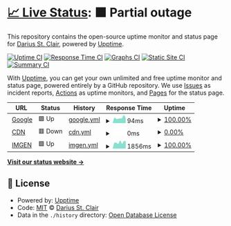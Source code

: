 # [📈 Live Status](https://status.darius.lol): <!--live status--> **🟧 Partial outage**

This repository contains the open-source uptime monitor and status page for [Darius St. Clair](https://status.darius.lol), powered by [Upptime](https://github.com/upptime/upptime).

[![Uptime CI](https://github.com/koj-co/upptime/workflows/Uptime%20CI/badge.svg)](https://github.com/koj-co/upptime/actions?query=workflow%3A%22Uptime+CI%22)
[![Response Time CI](https://github.com/koj-co/upptime/workflows/Response%20Time%20CI/badge.svg)](https://github.com/koj-co/upptime/actions?query=workflow%3A%22Response+Time+CI%22)
[![Graphs CI](https://github.com/koj-co/upptime/workflows/Graphs%20CI/badge.svg)](https://github.com/koj-co/upptime/actions?query=workflow%3A%22Graphs+CI%22)
[![Static Site CI](https://github.com/koj-co/upptime/workflows/Static%20Site%20CI/badge.svg)](https://github.com/koj-co/upptime/actions?query=workflow%3A%22Static+Site+CI%22)
[![Summary CI](https://github.com/koj-co/upptime/workflows/Summary%20CI/badge.svg)](https://github.com/koj-co/upptime/actions?query=workflow%3A%22Summary+CI%22)

With [Upptime](https://upptime.js.org), you can get your own unlimited and free uptime monitor and status page, powered entirely by a GitHub repository. We use [Issues](https://github.com/DariusStClair/Uptime/issues) as incident reports, [Actions](https://github.com/DariusStClair/Uptime/actions) as uptime monitors, and [Pages](https://status.darius.lol) for the status page.

<!--start: status pages-->
<!-- This summary is generated by Upptime (https://github.com/upptime/upptime) -->
<!-- Do not edit this manually, your changes will be overwritten -->
<!-- prettier-ignore -->
| URL | Status | History | Response Time | Uptime |
| --- | ------ | ------- | ------------- | ------ |
| <img alt="" src="https://icons.duckduckgo.com/ip3/www.google.com.ico" height="13"> [Google](https://www.google.com) | 🟩 Up | [google.yml](https://github.com/DariusStClair/Uptime/commits/HEAD/history/google.yml) | <details><summary><img alt="Response time graph" src="./graphs/google/response-time-week.png" height="20"> 94ms</summary><br><a href="https://status.darius.lol/history/google"><img alt="Response time 107" src="https://img.shields.io/endpoint?url=https%3A%2F%2Fraw.githubusercontent.com%2FDariusStClair%2FUptime%2FHEAD%2Fapi%2Fgoogle%2Fresponse-time.json"></a><br><a href="https://status.darius.lol/history/google"><img alt="24-hour response time 91" src="https://img.shields.io/endpoint?url=https%3A%2F%2Fraw.githubusercontent.com%2FDariusStClair%2FUptime%2FHEAD%2Fapi%2Fgoogle%2Fresponse-time-day.json"></a><br><a href="https://status.darius.lol/history/google"><img alt="7-day response time 94" src="https://img.shields.io/endpoint?url=https%3A%2F%2Fraw.githubusercontent.com%2FDariusStClair%2FUptime%2FHEAD%2Fapi%2Fgoogle%2Fresponse-time-week.json"></a><br><a href="https://status.darius.lol/history/google"><img alt="30-day response time 111" src="https://img.shields.io/endpoint?url=https%3A%2F%2Fraw.githubusercontent.com%2FDariusStClair%2FUptime%2FHEAD%2Fapi%2Fgoogle%2Fresponse-time-month.json"></a><br><a href="https://status.darius.lol/history/google"><img alt="1-year response time 110" src="https://img.shields.io/endpoint?url=https%3A%2F%2Fraw.githubusercontent.com%2FDariusStClair%2FUptime%2FHEAD%2Fapi%2Fgoogle%2Fresponse-time-year.json"></a></details> | <details><summary><a href="https://status.darius.lol/history/google">100.00%</a></summary><a href="https://status.darius.lol/history/google"><img alt="All-time uptime 100.00%" src="https://img.shields.io/endpoint?url=https%3A%2F%2Fraw.githubusercontent.com%2FDariusStClair%2FUptime%2FHEAD%2Fapi%2Fgoogle%2Fuptime.json"></a><br><a href="https://status.darius.lol/history/google"><img alt="24-hour uptime 100.00%" src="https://img.shields.io/endpoint?url=https%3A%2F%2Fraw.githubusercontent.com%2FDariusStClair%2FUptime%2FHEAD%2Fapi%2Fgoogle%2Fuptime-day.json"></a><br><a href="https://status.darius.lol/history/google"><img alt="7-day uptime 100.00%" src="https://img.shields.io/endpoint?url=https%3A%2F%2Fraw.githubusercontent.com%2FDariusStClair%2FUptime%2FHEAD%2Fapi%2Fgoogle%2Fuptime-week.json"></a><br><a href="https://status.darius.lol/history/google"><img alt="30-day uptime 100.00%" src="https://img.shields.io/endpoint?url=https%3A%2F%2Fraw.githubusercontent.com%2FDariusStClair%2FUptime%2FHEAD%2Fapi%2Fgoogle%2Fuptime-month.json"></a><br><a href="https://status.darius.lol/history/google"><img alt="1-year uptime 99.99%" src="https://img.shields.io/endpoint?url=https%3A%2F%2Fraw.githubusercontent.com%2FDariusStClair%2FUptime%2FHEAD%2Fapi%2Fgoogle%2Fuptime-year.json"></a></details>
| <img alt="" src="https://icons.duckduckgo.com/ip3/i.darius.lol.ico" height="13"> [CDN](https://i.darius.lol) | 🟥 Down | [cdn.yml](https://github.com/DariusStClair/Uptime/commits/HEAD/history/cdn.yml) | <details><summary><img alt="Response time graph" src="./graphs/cdn/response-time-week.png" height="20"> 0ms</summary><br><a href="https://status.darius.lol/history/cdn"><img alt="Response time 0" src="https://img.shields.io/endpoint?url=https%3A%2F%2Fraw.githubusercontent.com%2FDariusStClair%2FUptime%2FHEAD%2Fapi%2Fcdn%2Fresponse-time.json"></a><br><a href="https://status.darius.lol/history/cdn"><img alt="24-hour response time 0" src="https://img.shields.io/endpoint?url=https%3A%2F%2Fraw.githubusercontent.com%2FDariusStClair%2FUptime%2FHEAD%2Fapi%2Fcdn%2Fresponse-time-day.json"></a><br><a href="https://status.darius.lol/history/cdn"><img alt="7-day response time 0" src="https://img.shields.io/endpoint?url=https%3A%2F%2Fraw.githubusercontent.com%2FDariusStClair%2FUptime%2FHEAD%2Fapi%2Fcdn%2Fresponse-time-week.json"></a><br><a href="https://status.darius.lol/history/cdn"><img alt="30-day response time 0" src="https://img.shields.io/endpoint?url=https%3A%2F%2Fraw.githubusercontent.com%2FDariusStClair%2FUptime%2FHEAD%2Fapi%2Fcdn%2Fresponse-time-month.json"></a><br><a href="https://status.darius.lol/history/cdn"><img alt="1-year response time 0" src="https://img.shields.io/endpoint?url=https%3A%2F%2Fraw.githubusercontent.com%2FDariusStClair%2FUptime%2FHEAD%2Fapi%2Fcdn%2Fresponse-time-year.json"></a></details> | <details><summary><a href="https://status.darius.lol/history/cdn">0.00%</a></summary><a href="https://status.darius.lol/history/cdn"><img alt="All-time uptime 29.92%" src="https://img.shields.io/endpoint?url=https%3A%2F%2Fraw.githubusercontent.com%2FDariusStClair%2FUptime%2FHEAD%2Fapi%2Fcdn%2Fuptime.json"></a><br><a href="https://status.darius.lol/history/cdn"><img alt="24-hour uptime 0.00%" src="https://img.shields.io/endpoint?url=https%3A%2F%2Fraw.githubusercontent.com%2FDariusStClair%2FUptime%2FHEAD%2Fapi%2Fcdn%2Fuptime-day.json"></a><br><a href="https://status.darius.lol/history/cdn"><img alt="7-day uptime 0.00%" src="https://img.shields.io/endpoint?url=https%3A%2F%2Fraw.githubusercontent.com%2FDariusStClair%2FUptime%2FHEAD%2Fapi%2Fcdn%2Fuptime-week.json"></a><br><a href="https://status.darius.lol/history/cdn"><img alt="30-day uptime 0.00%" src="https://img.shields.io/endpoint?url=https%3A%2F%2Fraw.githubusercontent.com%2FDariusStClair%2FUptime%2FHEAD%2Fapi%2Fcdn%2Fuptime-month.json"></a><br><a href="https://status.darius.lol/history/cdn"><img alt="1-year uptime 0.00%" src="https://img.shields.io/endpoint?url=https%3A%2F%2Fraw.githubusercontent.com%2FDariusStClair%2FUptime%2FHEAD%2Fapi%2Fcdn%2Fuptime-year.json"></a></details>
| <img alt="" src="https://icons.duckduckgo.com/ip3/darius.lol.ico" height="13"> [IMGEN](https://darius.lol/) | 🟩 Up | [imgen.yml](https://github.com/DariusStClair/Uptime/commits/HEAD/history/imgen.yml) | <details><summary><img alt="Response time graph" src="./graphs/imgen/response-time-week.png" height="20"> 1856ms</summary><br><a href="https://status.darius.lol/history/imgen"><img alt="Response time 1402" src="https://img.shields.io/endpoint?url=https%3A%2F%2Fraw.githubusercontent.com%2FDariusStClair%2FUptime%2FHEAD%2Fapi%2Fimgen%2Fresponse-time.json"></a><br><a href="https://status.darius.lol/history/imgen"><img alt="24-hour response time 2139" src="https://img.shields.io/endpoint?url=https%3A%2F%2Fraw.githubusercontent.com%2FDariusStClair%2FUptime%2FHEAD%2Fapi%2Fimgen%2Fresponse-time-day.json"></a><br><a href="https://status.darius.lol/history/imgen"><img alt="7-day response time 1856" src="https://img.shields.io/endpoint?url=https%3A%2F%2Fraw.githubusercontent.com%2FDariusStClair%2FUptime%2FHEAD%2Fapi%2Fimgen%2Fresponse-time-week.json"></a><br><a href="https://status.darius.lol/history/imgen"><img alt="30-day response time 1688" src="https://img.shields.io/endpoint?url=https%3A%2F%2Fraw.githubusercontent.com%2FDariusStClair%2FUptime%2FHEAD%2Fapi%2Fimgen%2Fresponse-time-month.json"></a><br><a href="https://status.darius.lol/history/imgen"><img alt="1-year response time 1509" src="https://img.shields.io/endpoint?url=https%3A%2F%2Fraw.githubusercontent.com%2FDariusStClair%2FUptime%2FHEAD%2Fapi%2Fimgen%2Fresponse-time-year.json"></a></details> | <details><summary><a href="https://status.darius.lol/history/imgen">100.00%</a></summary><a href="https://status.darius.lol/history/imgen"><img alt="All-time uptime 93.20%" src="https://img.shields.io/endpoint?url=https%3A%2F%2Fraw.githubusercontent.com%2FDariusStClair%2FUptime%2FHEAD%2Fapi%2Fimgen%2Fuptime.json"></a><br><a href="https://status.darius.lol/history/imgen"><img alt="24-hour uptime 100.00%" src="https://img.shields.io/endpoint?url=https%3A%2F%2Fraw.githubusercontent.com%2FDariusStClair%2FUptime%2FHEAD%2Fapi%2Fimgen%2Fuptime-day.json"></a><br><a href="https://status.darius.lol/history/imgen"><img alt="7-day uptime 100.00%" src="https://img.shields.io/endpoint?url=https%3A%2F%2Fraw.githubusercontent.com%2FDariusStClair%2FUptime%2FHEAD%2Fapi%2Fimgen%2Fuptime-week.json"></a><br><a href="https://status.darius.lol/history/imgen"><img alt="30-day uptime 100.00%" src="https://img.shields.io/endpoint?url=https%3A%2F%2Fraw.githubusercontent.com%2FDariusStClair%2FUptime%2FHEAD%2Fapi%2Fimgen%2Fuptime-month.json"></a><br><a href="https://status.darius.lol/history/imgen"><img alt="1-year uptime 99.97%" src="https://img.shields.io/endpoint?url=https%3A%2F%2Fraw.githubusercontent.com%2FDariusStClair%2FUptime%2FHEAD%2Fapi%2Fimgen%2Fuptime-year.json"></a></details>

<!--end: status pages-->

[**Visit our status website →**](https://status.darius.lol)

## 📄 License

- Powered by: [Upptime](https://github.com/upptime/upptime)
- Code: [MIT](./LICENSE) © [Darius St. Clair](https://status.darius.lol)
- Data in the `./history` directory: [Open Database License](https://opendatacommons.org/licenses/odbl/1-0/)
